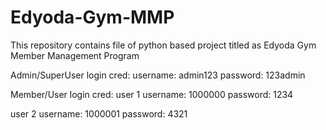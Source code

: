 # Edyoda-Gym-MMP
This repository contains file of python based project titled as Edyoda Gym Member Management Program

Admin/SuperUser login cred:
username: admin123
password: 123admin

Member/User login cred:
user 1
username: 1000000
password: 1234

user 2
username: 1000001
password: 4321
